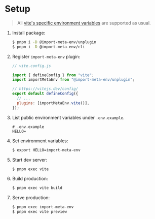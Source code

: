 # Setup

> All [vite's specific environment variables](https://vitejs.dev/guide/env-and-mode.html#env-variables) are supported as usual.

1. Install package:

   ```sh
   $ pnpm i -D @import-meta-env/unplugin
   $ pnpm i -D @import-meta-env/cli
   ```

1. Register `import-meta-env` plugin:

   ```js
   // vite.config.js

   import { defineConfig } from "vite";
   import importMetaEnv from "@import-meta-env/unplugin";

   // https://vitejs.dev/config/
   export default defineConfig({
     // ...
     plugins: [importMetaEnv.vite()],
   });
   ```

1. List public environment variables under `.env.example`.

   ```
   # .env.example
   HELLO=
   ```

1. Set environment variables:

   ```sh
   $ export HELLO=import-meta-env
   ```

1. Start dev server:

   ```sh
   $ pnpm exec vite
   ```

1. Build production:

   ```sh
   $ pnpm exec vite build
   ```

1. Serve production:

   ```sh
   $ pnpm exec import-meta-env
   $ pnpm exec vite preview
   ```
